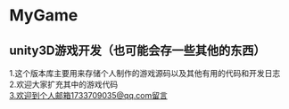 # MyGame
## unity3D游戏开发（也可能会存一些其他的东西）  
1.这个版本库主要用来存储个人制作的游戏源码以及其他有用的代码和开发日志  
2.欢迎大家扩充其中的游戏代码  
3.欢迎到个人邮箱1733709035@qq.com留言  
